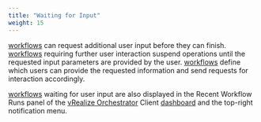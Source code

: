 ```yaml
---
title: "Waiting for Input"
weight: 15
---
```


[workflows](/Library/Worflows/) can request additional user input before they can finish.
[workflows](/Library/Worflows/) requiring further user interaction suspend operations until the requested input parameters are provided by the user. [workflows](/Library/Worflows/) define which users can provide the requested information and send requests for interaction accordingly. 

[workflows](/Library/Worflows/) waiting for user input are also displayed in the Recent Workflow Runs panel of the [vRealize Orchestrator](https://www.vmware.com/products/vrealize-orchestrator.html) Client [dashboard](/Dashboard/) and the top-right notification menu.

